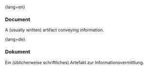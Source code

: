 {lang=en}
### Document

A (usually written) artifact conveying information.



{lang=de}
### Dokument

Ein (üblicherweise schriftliches) Artefakt zur
Informationsvermittlung.
